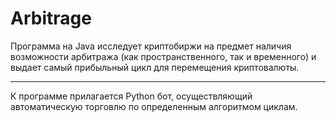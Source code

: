 # Arbitrage


Программа на Java исследует криптобиржи на предмет наличия возможности арбитража (как пространственного, так и временного) и выдает самый прибыльный цикл для перемещения криптовалюты.
____

К программе прилагается Python бот, осуществляющий автоматическую торговлю по определенным алгоритмом циклам.
